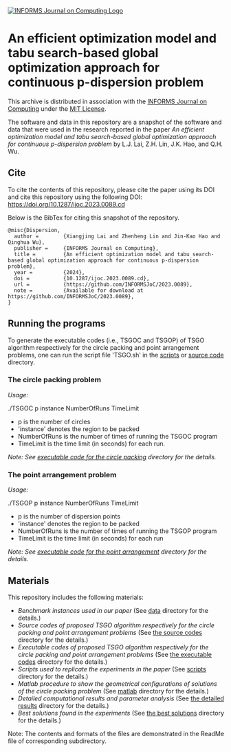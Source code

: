 [![INFORMS Journal on Computing Logo](https://INFORMSJoC.github.io/logos/INFORMS_Journal_on_Computing_Header.jpg)](https://pubsonline.informs.org/journal/ijoc)

# An efficient optimization model and tabu search-based global optimization approach for continuous p-dispersion problem

This archive is distributed in association with the [INFORMS Journal on
Computing](https://pubsonline.informs.org/journal/ijoc) under the [MIT License](LICENSE).

The software and data in this repository are a snapshot of the software and data
that were used in the research reported in the paper _An efficient optimization model and tabu search-based global optimization approach for continuous p-dispersion problem_ by L.J. Lai, Z.H. Lin, J.K. Hao, and Q.H. Wu. 

## Cite

To cite the contents of this repository, please cite the paper using its DOI and cite this repository using the following DOI:
https://doi.org/10.1287/ijoc.2023.0089.cd

Below is the BibTex for citing this snapshot of the repository.

```
@misc{Dispersion,
  author =        {Xiangjing Lai and Zhenheng Lin and Jin-Kao Hao and Qinghua Wu},
  publisher =     {INFORMS Journal on Computing},
  title =         {An efficient optimization model and tabu search-based global optimization approach for continuous p-dispersion problem},
  year =          {2024},
  doi =           {10.1287/ijoc.2023.0089.cd},
  url =           {https://github.com/INFORMSJoC/2023.0089},
  note =          {Available for download at https://github.com/INFORMSJoC/2023.0089},
} 
```

## Running the programs

To generate the executable codes (i.e., TSGOC and TSGOP) of TSGO algorithm respectively for the circle packing and point arrangement problems, one can run the script file 'TSGO.sh' in the [scripts](scripts) or [source code](src/source_code) directory.

 ### The circle packing problem 
_Usage:_ 

./TSGOC    p    instance    NumberOfRuns   TimeLimit
- p is the number of circles
- 'instance' denotes the region to be packed
- NumberOfRuns is the number of times of running the TSGOC program 
- TimeLimit is the time limit (in seconds) for each run. 

_Note: See [executable code for the circle packing](src/executable_code/circle_packing) directory for the details._
 ### The point arrangement problem
_Usage:_

./TSGOP    p    instance    NumberOfRuns   TimeLimit

- p is the number of dispersion points
- 'instance' denotes the region to be packed
- NumberOfRuns is the number of times of running the TSGOP program
- TimeLimit is the time limit (in seconds) for each run

_Note: See [executable code for the point arrangement](src/executable_code/point_arrangement) directory for the details._

## Materials

This repository includes the following materials: 
- _Benchmark instances used in our paper_ (See [data](data) directory for the details.)
- _Source codes of proposed TSGO algorithm respectively for the circle packing and point arrangement problems_ (See [the source codes](src/source_code) directory for the details.)
- _Executable codes of proposed TSGO algorithm respectively for the circle packing and point arrangement problems_ (See [the executable codes](src/executable_code) directory for the details.)
- _Scripts used to replicate the experiments in the paper_ (See [scripts](scripts) directory for the details.)
- _Matlab procedure to show the geometrical configurations of solutions of the circle packing problem_ (See [matlab](src/matlab_picture) directory for the details.)
- _Detailed computational results and parameter analysis_ (See [the detailed results](results/detailed_results) directory for the details.)
- _Best solutions found in the experiments_ (See [the best solutions](results/best_solutions) directory for the details.)

Note: The contents and formats of the files are demonstrated in the ReadMe file of corresponding subdirectory.
